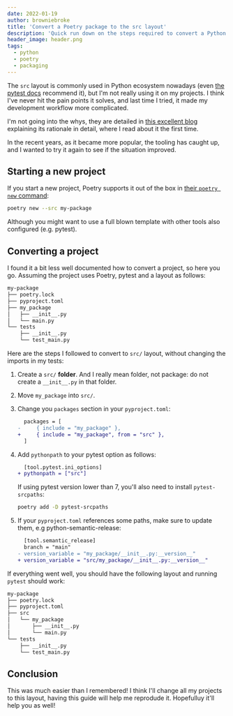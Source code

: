 ```yaml
---
date: 2022-01-19
author: browniebroke
title: 'Convert a Poetry package to the src layout'
description: 'Quick run down on the steps required to convert a Python package using Poetry to the src layout.'
header_image: header.png
tags:
  - python
  - poetry
  - packaging
---
```


The `src` layout is commonly used in Python ecosystem nowadays (even [the pytest docs](https://docs.pytest.org/en/6.2.x/goodpractices.html#tests-outside-application-code) recommend it), but I'm not really using it on my projects. I think I've never hit the pain points it solves, and last time I tried, it made my development workflow more complicated.

I'm not going into the whys, they are detailed in [this excellent blog](https://blog.ionelmc.ro/2014/05/25/python-packaging/) explaining its rationale in detail, where I read about it the first time.

In the recent years, as it became more popular, the tooling has caught up, and I wanted to try it again to see if the situation improved.

## Starting a new project

If you start a new project, Poetry supports it out of the box in [their `poetry new` command](https://python-poetry.org/docs/cli/#new):

```sh
poetry new --src my-package
```

Although you might want to use a full blown template with other tools also configured (e.g. pytest).

## Converting a project

I found it a bit less well documented how to convert a project, so here you go. Assuming the project uses Poetry, pytest and a layout as follows:

```sh
my-package
├── poetry.lock
├── pyproject.toml
├── my_package
│   ├── __init__.py
│   └── main.py
└── tests
    ├── __init__.py
    └── test_main.py
```

Here are the steps I followed to convert to `src/` layout, without changing the imports in my tests:

1. Create a `src/` **folder**. And I really mean folder, not package: do not create a `__init__.py` in that folder.
2. Move `my_package` into `src/`.
3. Change you `packages` section in your `pyproject.toml`:

   ```diff
     packages = [
   -     { include = "my_package" },
   +     { include = "my_package", from = "src" },
     ]
   ```

4. Add `pythonpath` to your pytest option as follows:

   ```diff
     [tool.pytest.ini_options]
   + pythonpath = ["src"]
   ```

   If using pytest version lower than 7, you'll also need to install `pytest-srcpaths`:

   ```sh
   poetry add -D pytest-srcpaths
   ```

5. If your `pyproject.toml` references some paths, make sure to update them, e.g python-semantic-release:

   ```diff
     [tool.semantic_release]
     branch = "main"
   - version_variable = "my_package/__init__.py:__version__"
   + version_variable = "src/my_package/__init__.py:__version__"
   ```

If everything went well, you should have the following layout and running `pytest` should work:

```sh
my-package
├── poetry.lock
├── pyproject.toml
├── src
│   └── my_package
│       ├── __init__.py
│       └── main.py
└── tests
    ├── __init__.py
    └── test_main.py
```

## Conclusion

This was much easier than I remembered! I think I'll change all my projects to this layout, having this guide will help me reprodude it. Hopefulluy it'll help you as well!
